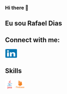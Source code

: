 ### Hi there 👋
## Eu sou Rafael Dias

## Connect with me:
<a href="https://www.linkedin.com/in/rafael-chaves-dias-9508571b3/">
<img align="center" height="30" width="40" src="https://raw.githubusercontent.com/devicons/devicon/master/icons/linkedin/linkedin-original.svg"
Style="max-width:100%:">
</a>


## Skills
<img align="center" height="30" width="30" src="https://raw.githubusercontent.com/devicons/devicon/master/icons/java/java-original-wordmark.svg"
Style="max-width:100%:">
<img align="center" height="30" width="30" src="https://raw.githubusercontent.com/devicons/devicon/master/icons/firebase/firebase-plain-wordmark.svg"
Style="max-width:100%:">


<!--
**rafaeldias1991/rafaeldias1991** is a ✨ _special_ ✨ repository because its `README.md` (this file) appears on your GitHub profile.

Here are some ideas to get you started:

- 🔭 I’m currently working on ...
- 🌱 I’m currently learning ...
- 👯 I’m looking to collaborate on ...
- 🤔 I’m looking for help with ...
- 💬 Ask me about ...
- 📫 How to reach me: ...
- 😄 Pronouns: ...
- ⚡ Fun fact: ...
-->
